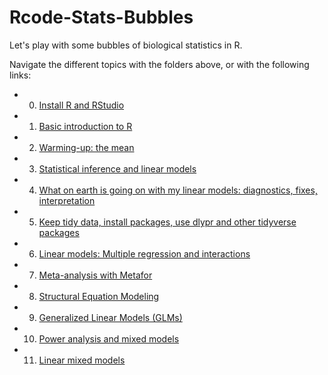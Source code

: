 # Rcode-Stats-Bubbles
Let's play with some bubbles of biological statistics in R.

Navigate the different topics with the folders above, or with the following links:
* 0. [Install R and RStudio](https://github.com/timotheenivalis/Rcode-Stats-Bubbles/tree/master/00.Install)
* 1. [Basic introduction to R](https://github.com/timotheenivalis/Rcode-Stats-Bubbles/tree/master/01.IntroToR)
* 2. [Warming-up: the mean](https://github.com/timotheenivalis/Rcode-Stats-Bubbles/tree/master/02.TheMean)
* 3. [Statistical inference and linear models](https://github.com/timotheenivalis/Rcode-Stats-Bubbles/tree/master/03.linear_models)
* 4. [What on earth is going on with my linear models: diagnostics, fixes, interpretation](https://github.com/timotheenivalis/Rcode-Stats-Bubbles/blob/master/04.linear_models_part2)
* 5. [Keep tidy data, install packages, use dlypr and other tidyverse packages](https://github.com/timotheenivalis/Rcode-Stats-Bubbles/tree/master/05.tidy-data-1)
* 6. [Linear models: Multiple regression and interactions](https://github.com/timotheenivalis/Rcode-Stats-Bubbles/tree/master/06.multiple_regression)
* 7. [Meta-analysis with Metafor](https://github.com/timotheenivalis/Rcode-Stats-Bubbles/tree/master/07.meta_analysis)
* 8. [Structural Equation Modeling](https://github.com/timotheenivalis/Rcode-Stats-Bubbles/tree/master/08.sem)
* 9. [Generalized Linear Models (GLMs)](https://github.com/timotheenivalis/Rcode-Stats-Bubbles/tree/master/09.glmm_part1)
* 10. [Power analysis and mixed models](https://github.com/timotheenivalis/Rcode-Stats-Bubbles/tree/master/10.Power_lmm)
* 11. [Linear mixed models](https://github.com/timotheenivalis/Rcode-Stats-Bubbles/tree/master/11.MixedModels)
